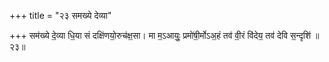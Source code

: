 +++
title = "२३ समख्ये देव्या"

+++
सम॑ख्ये दे॒व्या धि॒या सं दक्षि॑णयो॒रुच॑क्ष॒सा। मा म॒ऽआयुः॒ प्रमो॑षी॒र्मोऽअ॒हं तव॑ वी॒रं वि॑देय॒ तव॑ देवि स॒न्दृशि॑ ॥२३॥